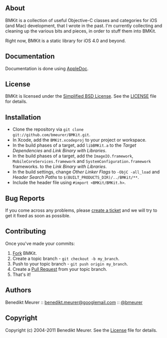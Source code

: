 ## About

BMKit is a collection of useful Objective-C classes and categories for iOS (and Mac) development, that I wrote in the past. I'm currently collecting and cleaning up the various bits and pieces, in order to stuff them into BMKit.

Right now, BMKit is a static library for iOS 4.0 and beyond.


## Documentation

Documentation is done using [AppleDoc](http://github.com/tomaz/appledoc).


## License

BMKit is licensed under the [Simplified BSD License](http://en.wikipedia.org/wiki/BSD_license).
See the [LICENSE](http://github.com/bmeurer/BMKit/raw/master/LICENSE) file for details.


## Installation

* Clone the repository via `git clone git://github.com/bmeurer/BMKit.git`.
* In Xcode, add the `BMKit.xcodeproj` to your project or workspace.
* In the build phases of a target, add `libBMKit.a` to the _Target Dependencies_ and _Link Binary with Libraries_.
* In the build phases of a target, add the `ImageIO.framework`, `MobileCoreServices.framework` and `SystemConfiguration.framework` frameworks. to the _Link Binary with Libraries_.
* In the build settings, change _Other Linker Flags_ to `-ObjC -all_load` and _Header Search Paths_ to `$(BUILT_PRODUCTS_DIR)/../BMKit/**`.
* Include the header file using `#import <BMKit/BMKit.h>`.


## Bug Reports

If you come across any problems, please [create a ticket](http://github.com/bmeurer/BMKit/issues) and we will try to get it fixed as soon as possible.


## Contributing

Once you've made your commits:

1. [Fork](http://help.github.com/fork-a-repo/ "Fork a repo") BMKit.
2. Create a topic branch - `git checkout -b my_branch`.
3. Push to your topic branch - `git push origin my_branch`.
4. Create a [Pull Request](http://help.github.com/pull-requests/ "Send pull requests") from your topic branch.
5. That's it!


## Authors

Benedikt Meurer :: benedikt.meurer@googlemail.com :: [@bmeurer](http://twitter.com/bmeurer)


## Copyright

Copyright (c) 2004-2011 Benedikt Meurer. See the [License](http://github.com/bmeurer/BMKit/raw/master/LICENSE) file for details.

